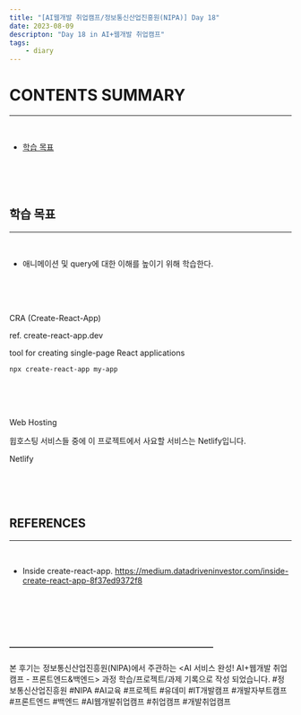 ```yaml
---
title: "[AI웹개발 취업캠프/정보통신산업진흥원(NIPA)] Day 18"
date: 2023-08-09
descripton: "Day 18 in AI+웹개발 취업캠프"
tags:
    - diary
---
```


# CONTENTS SUMMARY
---
<br>

- [학습 목표](#학습-목표)

<br><br><br>

## 학습 목표
---
<br>

- 애니메이션 및 query에 대한 이해를 높이기 위해 학습한다.

<br><br><br>

CRA (Create-React-App)

ref. create-react-app.dev

tool for creating single-page React applications



```
npx create-react-app my-app
```

<br><br><br>

Web Hosting

윕호스팅 서비스들 중에 이 프로젝트에서 사요할 서비스는 Netlify입니다.

Netlify

<br><br><br>

## REFERENCES
---
<br>

- Inside create-react-app.
https://medium.datadriveninvestor.com/inside-create-react-app-8f37ed9372f8

<br><br><br><br>

#### ——————————————————————————
본 후기는 정보통신산업진흥원(NIPA)에서 주관하는 <AI 서비스 완성! AI+웹개발 취업캠프 - 프론트엔드&백엔드> 과정 학습/프로젝트/과제 기록으로 작성 되었습니다.
#정보통신산업진흥원 #NIPA #AI교육 #프로젝트 #유데미 #IT개발캠프 #개발자부트캠프 #프론트엔드 #백엔드 #AI웹개발취업캠프 #취업캠프 #개발취업캠프